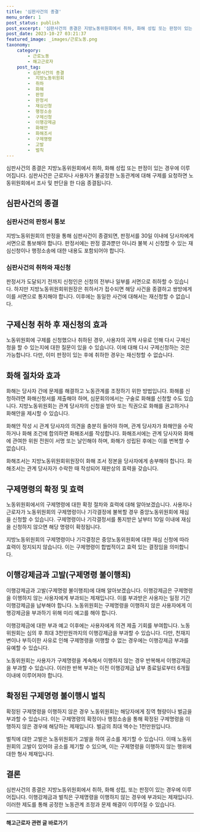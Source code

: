 ```yaml
---
title: '심판사건의 종결'
menu_order: 1
post_status: publish
post_excerpt: '심판사건의 종결은 지방노동위원회에서 취하, 화해 성립 또는 판정이 있는 경우에 이루어집니다. 심판사건은 근로자나 사용자가 불공정한 노동관계에 대해 구제를 요청하면 노동위원회에서 조사 및 판단을 한 다음 종결됩니다.'
post_date: 2023-10-27 03:21:37
featured_image: _images/근로노동.png
taxonomy:
    category:
        - 근로노동
        - 해고근로자
    post_tag:
        - 심판사건의 종결
        -  지방노동위원회
        -  취하
        -  화해
        -  판정
        -  판정서
        -  재심신청
        -  행정소송
        -  구제신청
        -  이행강제금
        -  화해안
        -  화해조서
        -  구제명령
        -  고발
        -  벌칙
---
```



심판사건의 종결은 지방노동위원회에서 취하, 화해 성립 또는 판정이 있는 경우에 이루어집니다. 심판사건은 근로자나 사용자가 불공정한 노동관계에 대해 구제를 요청하면 노동위원회에서 조사 및 판단을 한 다음 종결됩니다.

## 심판사건의 종결
### 심판사건의 판정서 통보

지방노동위원회의 판정을 통해 심판사건이 종결되면, 판정서를 30일 이내에 당사자에게 서면으로 통보해야 합니다. 판정서에는 판정 결과뿐만 아니라 불복 시 신청할 수 있는 재심신청이나 행정소송에 대한 내용도 포함되어야 합니다.

### 심판사건의 취하와 재신청

판정서가 도달되기 전까지 신청인은 신청의 전부나 일부를 서면으로 취하할 수 있습니다. 하지만 지방노동위원회위원장은 취하서가 접수되면 해당 사건을 종결하고 쌍방에게 이를 서면으로 통지해야 합니다. 이후에는 동일한 사건에 대해서는 재신청할 수 없습니다.

## 구제신청 취하 후 재신청의 효과

노동위원회에 구제를 신청했으나 취하된 경우, 사용자의 귀책 사유로 인해 다시 구제신청을 할 수 있는지에 대한 질문이 있을 수 있습니다. 이에 대해 다시 구제신청하는 것은 가능합니다. 다만, 이미 판정이 있는 후에 취하한 경우는 재신청할 수 없습니다.

## 화해 절차와 효과

화해는 당사자 간에 문제를 해결하고 노동관계를 조정하기 위한 방법입니다. 화해를 신청하려면 화해신청서를 제출해야 하며, 심문회의에서는 구술로 화해를 신청할 수도 있습니다. 지방노동위원회는 관계 당사자의 신청을 받아 또는 직권으로 화해를 권고하거나 화해안을 제시할 수 있습니다.

화해안 작성 시 관계 당사자의 의견을 충분히 들어야 하며, 관계 당사자가 화해안을 수락하거나 화해 조건에 합의하면 화해조서를 작성합니다. 화해조서에는 관계 당사자와 화해에 관여한 위원 전원이 서명 또는 날인해야 하며, 화해가 성립된 후에는 이를 번복할 수 없습니다.

화해조서는 지방노동위원회위원장이 화해 조서 정본을 당사자에게 송부해야 합니다. 화해조서는 관계 당사자가 수락한 때 작성되어 재판상의 효력을 갖습니다.

## 구제명령의 확정 및 효력

노동위원회에서의 구제명령에 대한 확정 절차와 효력에 대해 알아보겠습니다. 사용자나 근로자가 노동위원회의 구제명령이나 기각결정에 불복할 경우 중앙노동위원회에 재심을 신청할 수 있습니다. 구제명령이나 기각결정서를 통지받은 날부터 10일 이내에 재심을 신청하지 않으면 해당 명령이 확정됩니다.

지방노동위원회의 구제명령이나 기각결정은 중앙노동위원회에 대한 재심 신청에 따라 효력이 정지되지 않습니다. 이는 구제명령이 합법적이고 효력 있는 결정임을 의미합니다.

## 이행강제금과 고발(구제명령 불이행죄)

이행강제금과 고발(구제명령 불이행죄)에 대해 알아보겠습니다. 이행강제금은 구제명령을 이행하지 않는 사용자에게 부과되는 제재입니다. 이를 부과받은 사용자는 일정 기간 이행강제금을 납부해야 합니다. 노동위원회는 구제명령을 이행하지 않은 사용자에게 이행강제금을 부과하기 위해 미리 예고를 해야 합니다.

이행강제금에 대한 부과 예고 이후에는 사용자에게 의견 제출 기회를 부여합니다. 노동위원회는 심의 후 최대 3천만원까지의 이행강제금을 부과할 수 있습니다. 다만, 천재지변이나 부득이한 사유로 인해 구제명령을 이행할 수 없는 경우에는 이행강제금 부과를 유예할 수 있습니다.

노동위원회는 사용자가 구제명령을 계속해서 이행하지 않는 경우 반복해서 이행강제금을 부과할 수 있습니다. 이러한 반복 부과는 이전 이행강제금 납부 종료일로부터 6개월 이내에 이루어져야 합니다.

## 확정된 구제명령 불이행시 벌칙

확정된 구제명령을 이행하지 않은 경우 노동위원회는 해당자에게 징역 형량이나 벌금을 부과할 수 있습니다. 이는 구제명령의 확정이나 행정소송을 통해 확정된 구제명령을 이행하지 않은 경우에 해당하는 제재입니다. 벌금의 최대 액수는 1천만원입니다.

벌칙에 대한 고발은 노동위원회가 고발을 하여 공소를 제기할 수 있습니다. 이때 노동위원회의 고발이 있어야 공소를 제기할 수 있으며, 이는 구제명령을 이행하지 않는 행위에 대한 형사 제재입니다.

## 결론

심판사건의 종결은 지방노동위원회에서 취하, 화해 성립, 또는 판정이 있는 경우에 이루어집니다. 이행강제금과 벌칙은 구제명령을 이행하지 않는 경우에 부과되는 제재입니다. 이러한 제도를 통해 공정한 노동관계 조정과 문제 해결이 이루어질 수 있습니다.
<!-- wp:separator -->
<hr class="wp-block-separator has-alpha-channel-opacity"/>
<!-- /wp:separator -->

<!-- wp:group {"backgroundColor":"base","layout":{"type":"constrained"}} -->
<div class="wp-block-group has-base-background-color has-background"><!-- wp:paragraph {"align":"center","fontSize":"medium"} -->
<p class="has-text-align-center has-large-font-size"><strong>해고근로자 관련 글 바로가기</strong></p>
<!-- /wp:paragraph -->


<!-- wp:latest-posts
{"categories":[{"id":12660,"count":19,"description":"","link":"https://uknowlaw.com/category/%ed%95%b4%ea%b3%a0%ea%b7%bc%eb%a1%9c%ec%9e%90/","name":"해고근로자","slug":"해고근로자","taxonomy":"category","parent":0,"meta":[],"_links":{"self":[{"href":"https://uknowlaw.com/wp-json/wp/v2/categories/12660"}],"collection":[{"href":"https://uknowlaw.com/wp-json/wp/v2/categories"}],"about":[{"href":"https://uknowlaw.com/wp-json/wp/v2/taxonomies/category"}],"wp:post_type":[{"href":"https://uknowlaw.com/wp-json/wp/v2/posts?categories=12660"}],"curies":[{"name":"wp","href":"https://api.w.org/{rel}","templated":true}]}}],"postsToShow":100,"excerptLength":28,"postLayout":"grid","columns":2,"featuredImageAlign":"left","featuredImageSizeSlug":"large","fontSize":"small"} /--></div>
<!-- /wp:group -->